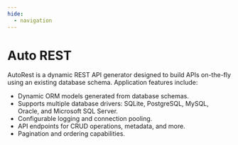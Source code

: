 ```yaml
---
hide:
  - navigation
---
```


# Auto REST

AutoRest is a dynamic REST API generator designed to build APIs on-the-fly using an existing database schema. 
Application features include:

- Dynamic ORM models generated from database schemas.
- Supports multiple database drivers: SQLite, PostgreSQL, MySQL, Oracle, and Microsoft SQL Server.
- Configurable logging and connection pooling.
- API endpoints for CRUD operations, metadata, and more.
- Pagination and ordering capabilities.
